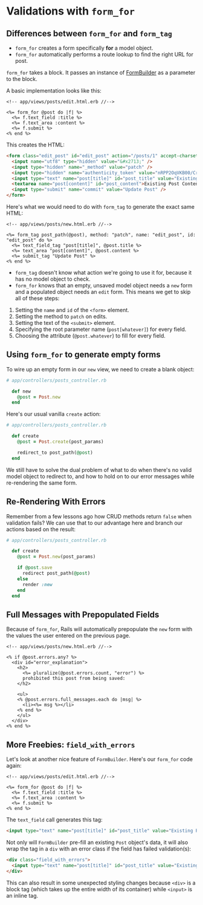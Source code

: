 # Validations with `form_for`


## Differences between `form_for` and `form_tag`

- `form_for` creates a form specifically **for** a model object.
- `form_for` automatically performs a route lookup to find the right URL for post.

`form_for` takes a block. It passes an instance of [FormBuilder](http://api.rubyonrails.org/classes/ActionView/Helpers/FormBuilder.html) as a parameter to the block.

A basic implementation looks like this:

```erb
<!-- app/views/posts/edit.html.erb //-->

<%= form_for @post do |f| %>
  <%= f.text_field :title %>
  <%= f.text_area :content %>
  <%= f.submit %>
<% end %>
```

This creates the HTML:

```html
<form class="edit_post" id="edit_post" action="/posts/1" accept-charset="UTF-8" method="post">
  <input name="utf8" type="hidden" value="&#x2713;" />
  <input type="hidden" name="_method" value="patch" />
  <input type="hidden" name="authenticity_token" value="nRPP2OqVKB00/Cr+8EvHfYrb5sAkZRtr8f6dzBaJAI+cMceR0fUatcLWd4zdwYCpojW2J3QLK6uyBKeFAgZvmw==" />
  <input type="text" name="post[title]" id="post_title" value="Existing Post Title"/>
  <textarea name="post[content]" id="post_content">Existing Post Content</textarea>
  <input type="submit" name="commit" value="Update Post" />
</form>
```

Here's what we would need to do with `form_tag` to generate the exact same HTML:

```erb
<!-- app/views/posts/new.html.erb //-->

<%= form_tag post_path(@post), method: "patch", name: "edit_post", id: "edit_post" do %>
  <%= text_field_tag "post[title]", @post.title %>
  <%= text_area "post[content]", @post.content %>
  <%= submit_tag "Update Post" %>
<% end %>
```

- `form_tag` doesn't know what action we're going to use it for, because it has no model object to check. 
- `form_for` knows that an empty, unsaved model object needs a `new` form and a populated object needs an `edit` form. This means we get to skip all of these steps:

1. Setting the `name` and `id` of the `<form>` element.
2. Setting the method to `patch` on edits.
3. Setting the text of the `<submit>` element.
4. Specifying the root parameter name (`post[whatever]`) for every field.
5. Choosing the attribute (`@post.whatever`) to fill for every field.


## Using `form_for` to generate empty forms

To wire up an empty form in our `new` view, we need to create a blank object:

```ruby
# app/controllers/posts_controller.rb

  def new
    @post = Post.new
  end
```

Here's our usual vanilla `create` action:

```ruby
# app/controllers/posts_controller.rb

  def create
    @post = Post.create(post_params)

    redirect_to post_path(@post)
  end
```

We still have to solve the dual problem of what to do when there's no valid model object to redirect to, and how to hold on to our error messages while re-rendering the same form.

## Re-Rendering With Errors

Remember from a few lessons ago how CRUD methods return `false` when validation fails? We can use that to our advantage here and branch our actions based on the result:

```ruby
# app/controllers/posts_controller.rb

  def create
    @post = Post.new(post_params)

    if @post.save
      redirect post_path(@post)
    else
      render :new
    end
  end
```

## Full Messages with Prepopulated Fields

Because of `form_for`, Rails will automatically prepopulate the `new` form with the values the user entered on the previous page.


```erb
<!-- app/views/posts/new.html.erb //-->

<% if @post.errors.any? %>
  <div id="error_explanation">
    <h2>
      <%= pluralize(@post.errors.count, "error") %>
      prohibited this post from being saved:
    </h2>

    <ul>
    <% @post.errors.full_messages.each do |msg| %>
      <li><%= msg %></li>
    <% end %>
    </ul>
  </div>
<% end %>
```

## More Freebies: `field_with_errors`

Let's look at another nice feature of `FormBuilder`. Here's our `form_for` code again:

```erb
<!-- app/views/posts/edit.html.erb //-->

<%= form_for @post do |f| %>
  <%= f.text_field :title %>
  <%= f.text_area :content %>
  <%= f.submit %>
<% end %>
```

The `text_field` call generates this tag:

```html
<input type="text" name="post[title]" id="post_title" value="Existing Post Title"/>
```

Not only will `FormBuilder` pre-fill an existing `Post` object's data, it will also wrap the tag in a `div` with an error class if the field has failed validation(s):

```html
<div class="field_with_errors">
  <input type="text" name="post[title]" id="post_title" value="Existing Post Title"/>
</div>
```

This can also result in some unexpected styling changes because `<div>` is a block tag (which takes up the entire width of its container) while `<input>` is an inline tag. 
